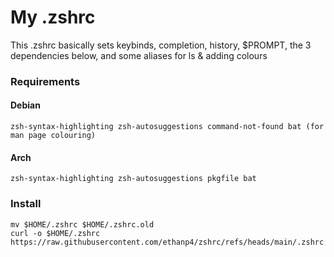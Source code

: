 # My .zshrc
This .zshrc basically sets keybinds, completion, history, $PROMPT, the 3 dependencies below, and some aliases for ls & adding colours
### Requirements
#### Debian
`zsh-syntax-highlighting zsh-autosuggestions command-not-found bat (for man page colouring)`
#### Arch
`zsh-syntax-highlighting zsh-autosuggestions pkgfile bat`

### Install
```
mv $HOME/.zshrc $HOME/.zshrc.old
curl -o $HOME/.zshrc https://raw.githubusercontent.com/ethanp4/zshrc/refs/heads/main/.zshrc
```
